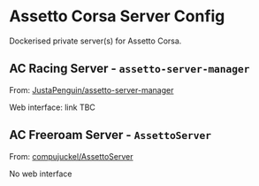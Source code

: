 # Assetto Corsa Server Config

Dockerised private server(s) for Assetto Corsa.

## AC Racing Server - `assetto-server-manager`

From: [JustaPenguin/assetto-server-manager](https://github.com/JustaPenguin/assetto-server-manager)

Web interface: link TBC

## AC Freeroam Server - `AssettoServer`

From: [compujuckel/AssettoServer](https://github.com/compujuckel/AssettoServer)

No web interface

